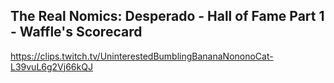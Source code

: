 ## The Real Nomics: Desperado - Hall of Fame Part 1 - Waffle's Scorecard

<https://clips.twitch.tv/UninterestedBumblingBananaNononoCat-L39vuL6g2Vj66kQJ>
